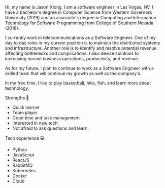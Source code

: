 Hi, my name is Jason Xiong. I am a software engineer in Las Vegas, NV. I have a bachelor's degree in Computer Science from Western Governors University (2019) and an associate's degree in Computing and Information Technology for Software Programming from College of Southern Nevada (2018).

I currently work in telecommunications as a Software Engineer. One of my day to day roles in my current position is to maintain the distributed systems and infrastructure. Another role is to identify and resolve potential revenue affecting bottlenecks and complications. I also devise solutions to increasing normal business operations, productivity, and revenue.

As for my future, I plan to continue to work as a Software Engineer with a skilled team that will continue my growth as well as the company's.

In my free time, I like to play basketball, hike, fish, and learn more about technology.

Strengths :muscle:
- Quick learner
- Team player
- Good time and task management
- Interested in new tech
- Not afraid to ask questions and learn.

Tech experience :computer:
- Python
- JavaScript
- ReactJS
- RabbitMQ
- Kubernetes
- Docker
- Cloud

<!---
xiongjason/xiongjason is a ✨ special ✨ repository because its `README.md` (this file) appears on your GitHub profile.
You can click the Preview link to take a look at your changes.
--->
